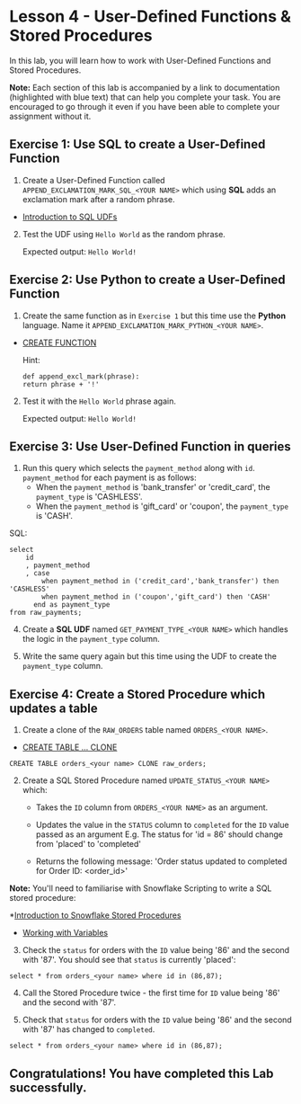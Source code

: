 # Lesson 4 - User-Defined Functions & Stored Procedures

In this lab, you will learn how to work with User-Defined Functions and Stored Procedures.

**Note:** Each section of this lab is accompanied by a link to documentation (highlighted with blue text) that can help you complete your task. You are encouraged to go through it even if you have been able to complete your assignment without it.


## Exercise 1: Use SQL to create a User-Defined Function
1. Create a User-Defined Function called `APPEND_EXCLAMATION_MARK_SQL_<YOUR NAME>` which using **SQL** adds an exclamation mark after a random phrase. 

* [Introduction to SQL UDFs](https://docs.snowflake.com/en/developer-guide/udf/sql/udf-sql-introduction)

2. Test the UDF using `Hello World` as the random phrase. 

    Expected output: `Hello World!`


## Exercise 2: Use Python to create a User-Defined Function
1. Create the same function as in `Exercise 1` but this time use the **Python** language. Name it `APPEND_EXCLAMATION_MARK_PYTHON_<YOUR NAME>`.

* [CREATE FUNCTION](https://docs.snowflake.com/en/sql-reference/sql/create-function)

    Hint:
    ```
    def append_excl_mark(phrase):
    return phrase + '!'
    ```
2. Test it with the `Hello World` phrase again.

    Expected output: `Hello World!`


## Exercise 3: Use User-Defined Function in queries
1. Run this query which selects the `payment_method` along with `id`.
    `payment_method` for each payment is as follows: 
    - When the `payment_method` is 'bank_transfer' or 'credit_card', the `payment_type` is 'CASHLESS'.
    - When the `payment_method` is 'gift_card' or 'coupon', the `payment_type` is 'CASH'.

SQL:
```
select
    id
    , payment_method
    , case 
        when payment_method in ('credit_card','bank_transfer') then 'CASHLESS' 
        when payment_method in ('coupon','gift_card') then 'CASH' 
      end as payment_type
from raw_payments;
```

4. Create a **SQL UDF** named `GET_PAYMENT_TYPE_<YOUR NAME>` which handles the logic in the `payment_type` column.

5. Write the same query again but this time using the UDF to create the `payment_type` column.


## Exercise 4: Create a Stored Procedure which updates a table

1. Create a clone of the `RAW_ORDERS` table named `ORDERS_<YOUR NAME>`.

* [CREATE TABLE ... CLONE](https://docs.snowflake.com/en/sql-reference/sql/create-table#create-table-clone)

```
CREATE TABLE orders_<your name> CLONE raw_orders;
```

2. Create a SQL Stored Procedure named `UPDATE_STATUS_<YOUR NAME>` which:

    - Takes the `ID` column from `ORDERS_<YOUR NAME>` as an argument.

    - Updates the value in the `STATUS` column to `completed` for the `ID` value passed as an argument
        E.g. The status for 'id = 86' should change from 'placed' to 'completed'

    - Returns the following message: 'Order status updated to completed for Order ID: <order_id>'

**Note:** You'll need to familiarise with Snowflake Scripting to write a SQL stored procedure:

*[Introduction to Snowflake Stored Procedures](https://thinketl.com/introduction-to-snowflake-stored-procedures/)

* [Working with Variables](https://docs.snowflake.com/en/developer-guide/snowflake-scripting/variables#label-snowscript-variables-binding)

3. Check the `status` for orders with the `ID` value being '86' and the second with '87'. You should see that `status` is currently 'placed':

```
select * from orders_<your name> where id in (86,87);
```

4. Call the Stored Procedure twice - the first time for `ID` value being '86' and the second with '87'. 

5. Check that `status` for orders with the `ID` value being '86' and the second with '87' has changed to `completed`.

```
select * from orders_<your name> where id in (86,87);
```


## Congratulations! You have completed this Lab successfully.





